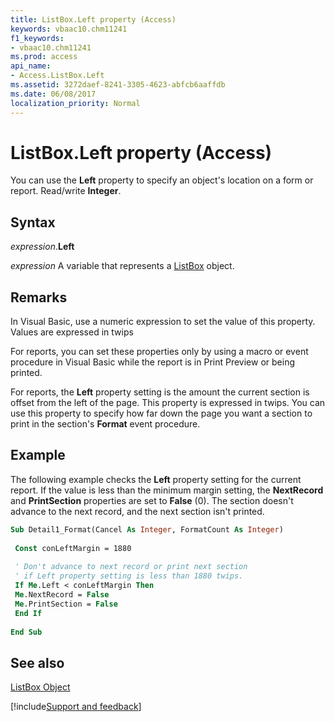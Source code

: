 ```yaml
---
title: ListBox.Left property (Access)
keywords: vbaac10.chm11241
f1_keywords:
- vbaac10.chm11241
ms.prod: access
api_name:
- Access.ListBox.Left
ms.assetid: 3272daef-8241-3305-4623-abfcb6aaffdb
ms.date: 06/08/2017
localization_priority: Normal
---
```



# ListBox.Left property (Access)

You can use the  **Left** property to specify an object's location on a form or report. Read/write **Integer**.


## Syntax

_expression_.**Left**

_expression_ A variable that represents a [ListBox](Access.ListBox.md) object.


## Remarks

In Visual Basic, use a numeric expression to set the value of this property. Values are expressed in twips

For reports, you can set these properties only by using a macro or event procedure in Visual Basic while the report is in Print Preview or being printed.

For reports, the  **Left** property setting is the amount the current section is offset from the left of the page. This property is expressed in twips. You can use this property to specify how far down the page you want a section to print in the section's **Format** event procedure.


## Example

The following example checks the  **Left** property setting for the current report. If the value is less than the minimum margin setting, the **NextRecord** and **PrintSection** properties are set to **False** (0). The section doesn't advance to the next record, and the next section isn't printed.


```vb
Sub Detail1_Format(Cancel As Integer, FormatCount As Integer) 
 
 Const conLeftMargin = 1880 
 
 ' Don't advance to next record or print next section 
 ' if Left property setting is less than 1880 twips. 
 If Me.Left < conLeftMargin Then 
 Me.NextRecord = False 
 Me.PrintSection = False 
 End If 
 
End Sub
```


## See also


[ListBox Object](Access.ListBox.md)

[!include[Support and feedback](~/includes/feedback-boilerplate.md)]